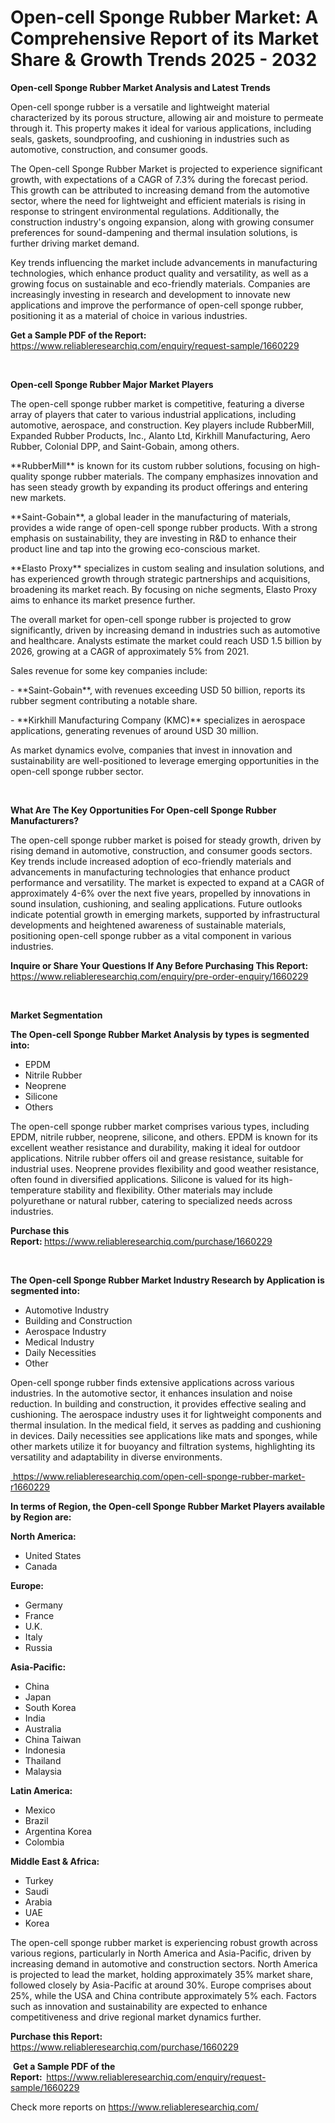 <p><h1>Open-cell Sponge Rubber Market: A Comprehensive Report of its Market Share & Growth Trends 2025 - 2032</h1></p><p><strong>Open-cell Sponge Rubber Market Analysis and Latest Trends</strong></p>
<p><p>Open-cell sponge rubber is a versatile and lightweight material characterized by its porous structure, allowing air and moisture to permeate through it. This property makes it ideal for various applications, including seals, gaskets, soundproofing, and cushioning in industries such as automotive, construction, and consumer goods. </p><p>The Open-cell Sponge Rubber Market is projected to experience significant growth, with expectations of a CAGR of 7.3% during the forecast period. This growth can be attributed to increasing demand from the automotive sector, where the need for lightweight and efficient materials is rising in response to stringent environmental regulations. Additionally, the construction industry's ongoing expansion, along with growing consumer preferences for sound-dampening and thermal insulation solutions, is further driving market demand.</p><p>Key trends influencing the market include advancements in manufacturing technologies, which enhance product quality and versatility, as well as a growing focus on sustainable and eco-friendly materials. Companies are increasingly investing in research and development to innovate new applications and improve the performance of open-cell sponge rubber, positioning it as a material of choice in various industries.</p></p>
<p><strong>Get a Sample PDF of the Report:&nbsp;</strong> <a href="https://www.reliableresearchiq.com/enquiry/request-sample/1660229?utm_campaign=103&utm_medium=2&utm_source=Github&utm_content=ia&utm_term=17012025&utm_id=open-cell-sponge-rubber">https://www.reliableresearchiq.com/enquiry/request-sample/1660229</a></p>
<p>&nbsp;</p>
<p><strong>Open-cell Sponge Rubber Major Market Players</strong></p>
<p><p>The open-cell sponge rubber market is competitive, featuring a diverse array of players that cater to various industrial applications, including automotive, aerospace, and construction. Key players include RubberMill, Expanded Rubber Products, Inc., Alanto Ltd, Kirkhill Manufacturing, Aero Rubber, Colonial DPP, and Saint-Gobain, among others.</p><p>**RubberMill** is known for its custom rubber solutions, focusing on high-quality sponge rubber materials. The company emphasizes innovation and has seen steady growth by expanding its product offerings and entering new markets.</p><p>**Saint-Gobain**, a global leader in the manufacturing of materials, provides a wide range of open-cell sponge rubber products. With a strong emphasis on sustainability, they are investing in R&D to enhance their product line and tap into the growing eco-conscious market.</p><p>**Elasto Proxy** specializes in custom sealing and insulation solutions, and has experienced growth through strategic partnerships and acquisitions, broadening its market reach. By focusing on niche segments, Elasto Proxy aims to enhance its market presence further.</p><p>The overall market for open-cell sponge rubber is projected to grow significantly, driven by increasing demand in industries such as automotive and healthcare. Analysts estimate the market could reach USD 1.5 billion by 2026, growing at a CAGR of approximately 5% from 2021. </p><p>Sales revenue for some key companies include:</p><p>- **Saint-Gobain**, with revenues exceeding USD 50 billion, reports its rubber segment contributing a notable share.</p><p>- **Kirkhill Manufacturing Company (KMC)** specializes in aerospace applications, generating revenues of around USD 30 million.</p><p>As market dynamics evolve, companies that invest in innovation and sustainability are well-positioned to leverage emerging opportunities in the open-cell sponge rubber sector.</p></p>
<p>&nbsp;</p>
<p><strong>What Are The Key Opportunities For Open-cell Sponge Rubber Manufacturers?</strong></p>
<p><p>The open-cell sponge rubber market is poised for steady growth, driven by rising demand in automotive, construction, and consumer goods sectors. Key trends include increased adoption of eco-friendly materials and advancements in manufacturing technologies that enhance product performance and versatility. The market is expected to expand at a CAGR of approximately 4-6% over the next five years, propelled by innovations in sound insulation, cushioning, and sealing applications. Future outlooks indicate potential growth in emerging markets, supported by infrastructural developments and heightened awareness of sustainable materials, positioning open-cell sponge rubber as a vital component in various industries.</p></p>
<p><strong>Inquire or Share Your Questions If Any Before Purchasing This Report:</strong> <a href="https://www.reliableresearchiq.com/enquiry/pre-order-enquiry/1660229?utm_campaign=103&utm_medium=2&utm_source=Github&utm_content=ia&utm_term=17012025&utm_id=open-cell-sponge-rubber">https://www.reliableresearchiq.com/enquiry/pre-order-enquiry/1660229</a></p>
<p>&nbsp;</p>
<p><strong>Market Segmentation</strong></p>
<p><strong>The Open-cell Sponge Rubber Market Analysis by types is segmented into:</strong></p>
<p><ul><li>EPDM</li><li>Nitrile Rubber</li><li>Neoprene</li><li>Silicone</li><li>Others</li></ul></p>
<p><p>The open-cell sponge rubber market comprises various types, including EPDM, nitrile rubber, neoprene, silicone, and others. EPDM is known for its excellent weather resistance and durability, making it ideal for outdoor applications. Nitrile rubber offers oil and grease resistance, suitable for industrial uses. Neoprene provides flexibility and good weather resistance, often found in diversified applications. Silicone is valued for its high-temperature stability and flexibility. Other materials may include polyurethane or natural rubber, catering to specialized needs across industries.</p></p>
<p><strong>Purchase this Report:&nbsp;</strong><a href="https://www.reliableresearchiq.com/purchase/1660229?utm_campaign=103&utm_medium=2&utm_source=Github&utm_content=ia&utm_term=17012025&utm_id=open-cell-sponge-rubber">https://www.reliableresearchiq.com/purchase/1660229</a></p>
<p>&nbsp;</p>
<p><strong>The Open-cell Sponge Rubber Market Industry Research by Application is segmented into:</strong></p>
<p><ul><li>Automotive Industry</li><li>Building and Construction</li><li>Aerospace Industry</li><li>Medical Industry</li><li>Daily Necessities</li><li>Other</li></ul></p>
<p><p>Open-cell sponge rubber finds extensive applications across various industries. In the automotive sector, it enhances insulation and noise reduction. In building and construction, it provides effective sealing and cushioning. The aerospace industry uses it for lightweight components and thermal insulation. In the medical field, it serves as padding and cushioning in devices. Daily necessities see applications like mats and sponges, while other markets utilize it for buoyancy and filtration systems, highlighting its versatility and adaptability in diverse environments.</p></p>
<p><a href="https://www.reliableresearchiq.com/open-cell-sponge-rubber-market-r1660229?utm_campaign=103&utm_medium=2&utm_source=Github&utm_content=ia&utm_term=17012025&utm_id=open-cell-sponge-rubber">&nbsp;https://www.reliableresearchiq.com/open-cell-sponge-rubber-market-r1660229</a></p>
<p><strong>In terms of Region, the Open-cell Sponge Rubber Market Players available by Region are:</strong></p>
<p>
    <p> <strong> North America: </strong>
        <ul>
            <li>United States</li>
            <li>Canada</li>
        </ul>
        </p> 
    <p> <strong> Europe: </strong>
        <ul>
            <li>Germany</li>
            <li>France</li>
            <li>U.K.</li>
            <li>Italy</li>
            <li>Russia</li>
        </ul>
        </p> 
    <p> <strong> Asia-Pacific: </strong>
        <ul>
            <li>China</li>
            <li>Japan</li>
            <li>South Korea</li>
            <li>India</li>
            <li>Australia</li>
            <li>China Taiwan</li>
            <li>Indonesia</li>
            <li>Thailand</li>
            <li>Malaysia</li>
        </ul>
        </p> 
    <p> <strong> Latin America: </strong>
        <ul>
            <li>Mexico</li>
            <li>Brazil</li>
            <li>Argentina Korea</li>
            <li>Colombia</li>
        </ul>
        </p> 
    <p> <strong> Middle East & Africa: </strong>
        <ul>
            <li>Turkey</li>
            <li>Saudi</li>
            <li>Arabia</li>
            <li>UAE</li>
            <li>Korea</li>
        </ul>
    </p>
    </p>
<p><p>The open-cell sponge rubber market is experiencing robust growth across various regions, particularly in North America and Asia-Pacific, driven by increasing demand in automotive and construction sectors. North America is projected to lead the market, holding approximately 35% market share, followed closely by Asia-Pacific at around 30%. Europe comprises about 25%, while the USA and China contribute approximately 5% each. Factors such as innovation and sustainability are expected to enhance competitiveness and drive regional market dynamics further.</p></p>
<p><strong>Purchase this Report: </strong><a href="https://www.reliableresearchiq.com/purchase/1660229?utm_campaign=103&utm_medium=2&utm_source=Github&utm_content=ia&utm_term=17012025&utm_id=open-cell-sponge-rubber">https://www.reliableresearchiq.com/purchase/1660229</a></p>
<p>&nbsp;<strong>Get a Sample PDF of the Report:&nbsp;&nbsp;</strong><a href="https://www.reliableresearchiq.com/enquiry/request-sample/1660229?utm_campaign=103&utm_medium=2&utm_source=Github&utm_content=ia&utm_term=17012025&utm_id=open-cell-sponge-rubber">https://www.reliableresearchiq.com/enquiry/request-sample/1660229</a></p>
<p><strong></strong></p>
<p>Check more reports on <a href="https://www.reliableresearchiq.com/?utm_campaign=103&utm_medium=2&utm_source=Github&utm_content=ia&utm_term=17012025&utm_id=open-cell-sponge-rubber">https://www.reliableresearchiq.com/</a></p>